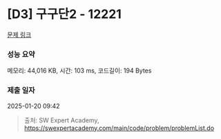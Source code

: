 # [D3] 구구단2 - 12221 

[문제 링크](https://swexpertacademy.com/main/code/problem/problemDetail.do?contestProbId=AXpz3dravpQDFATi) 

### 성능 요약

메모리: 44,016 KB, 시간: 103 ms, 코드길이: 194 Bytes

### 제출 일자

2025-01-20 09:42



> 출처: SW Expert Academy, https://swexpertacademy.com/main/code/problem/problemList.do
